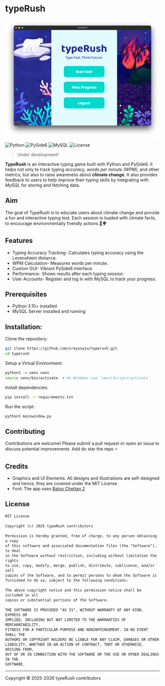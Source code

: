 # typeRush

![preview.png](assets/preview.png)

![Python](https://img.shields.io/badge/python-3.10%2B-blue?logo=python&logoColor=white)
![PySide6](https://img.shields.io/badge/PySide6-Qt%20Framework-green?logo=qt&logoColor=white)
![MySQL](https://img.shields.io/badge/MySQL-Database-orange?logo=mysql&logoColor=white)
![License](https://img.shields.io/badge/License-MIT-purple)

> Under development!

**TypeRush** is an interactive typing game built with Python and PySide6. It helps not only to track typing *accuracy, words per minute (WPM)*, and other metrics, but also to raise awareness about **climate change**. It also provides feedback to users to help  improve their typing skills by integrating with *MySQL* for storing and fetching data.

## Aim 
The goal of TypeRush is to educate users about climate change and provide a fun and interactive typing test. Each session is loaded with climate facts, to encourage environmentally friendly actions.🌱🌍

## Features 
- Typing Accuracy Tracking- Calculates typing accuracy using the Levenshtein distance.
- WPM Calculation- Measures words per minute.
- Custom GUI- Vibrant PySide6 interface.
- Performance- Shows results after each typing session.
- User Accounts- Register and log in with MySQL to track your progress.

## Prerequisites
- Python 3.10+ installed
- MySQL Server installed and running

## Installation:

Clone the repository:

```bash
git clone https://github.com/sreyasaju/typerush.git
cd typerush
```

Setup a Virtual Environment:
```bash
python3 -m venv venv
source venv/bin/activate  # On Windows use `venv\Scripts\activate`
```

Install dependencies:
```bash
pip install -r requirements.txt
```
Run the script: 
```bash
python3 mainwindow.py
```

## Contributing
Contributions are welcome! Please submit a pull request or open an issue to discuss potential improvements.
Add do star the repo ⭐️

## Credits
- Graphics and UI Elements: All designs and illustrations are self-designed and hence, they are covered under the MIT License
- Font: The app uses [Baloo Chettan 2](https://fonts.google.com/specimen/Baloo+Chettan+2)

## License
```
MIT License

Copyright (c) 2025 typeRush contributors

Permission is hereby granted, free of charge, to any person obtaining a copy
of this software and associated documentation files (the "Software"), to deal
in the Software without restriction, including without limitation the rights
to use, copy, modify, merge, publish, distribute, sublicense, and/or sell
copies of the Software, and to permit persons to whom the Software is
furnished to do so, subject to the following conditions:

The above copyright notice and this permission notice shall be included in all
copies or substantial portions of the Software.

THE SOFTWARE IS PROVIDED "AS IS", WITHOUT WARRANTY OF ANY KIND, EXPRESS OR
IMPLIED, INCLUDING BUT NOT LIMITED TO THE WARRANTIES OF MERCHANTABILITY,
FITNESS FOR A PARTICULAR PURPOSE AND NONINFRINGEMENT. IN NO EVENT SHALL THE
AUTHORS OR COPYRIGHT HOLDERS BE LIABLE FOR ANY CLAIM, DAMAGES OR OTHER
LIABILITY, WHETHER IN AN ACTION OF CONTRACT, TORT OR OTHERWISE, ARISING FROM,
OUT OF OR IN CONNECTION WITH THE SOFTWARE OR THE USE OR OTHER DEALINGS IN THE
SOFTWARE.
```

<hr>
Copyright © 2025-2026 typeRush contributors


